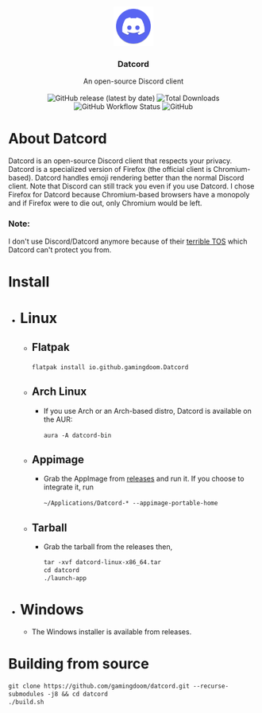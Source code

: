 <br />
<div align="center">
  <a href="https://github.com/gamingdoom/datcord">
    <img src="resources/datcord.svg" alt="Logo" width="80" height="80">
  </a>

  <h3 align="center">Datcord</h3>

  <p align="center">
    An open-source Discord client
    <br/>
    <br/>
    <img alt="GitHub release (latest by date)" src="https://img.shields.io/github/v/release/gamingdoom/datcord"> 
    <img alt="Total Downloads" src="https://img.shields.io/endpoint?url=https%3A%2F%2Fsanghai.org%2Fdatcord-downloads%2F"> 
    <img alt="GitHub Workflow Status" src="https://img.shields.io/github/actions/workflow/status/gamingdoom/datcord/build.yml?branch=master"> 
    <img alt="GitHub" src="https://img.shields.io/github/license/gamingdoom/datcord"> 
  </p>
</div>

# About Datcord
  Datcord is an open-source Discord client that respects your privacy. Datcord is a specialized version of Firefox (the official client is Chromium-based). Datcord handles emoji rendering better than the normal Discord client. Note that Discord can still track you even if you use Datcord. I chose Firefox for Datcord because Chromium-based browsers have a monopoly and if Firefox were to die out, only Chromium would be left.

### Note: 
I don't use Discord/Datcord anymore because of their [terrible TOS](https://tosdr.org/en/service/536) which Datcord can't protect you from.

# Install
- # Linux
  - ## Flatpak
    ``flatpak install io.github.gamingdoom.Datcord``
  - ## Arch Linux
    - If you use Arch or an Arch-based distro, Datcord is available on the AUR:
	
      ``aura -A datcord-bin``
  - ## Appimage
    - Grab the AppImage from [releases](https://github.com/gamingdoom/datcord/releases/) and run it. If you choose to integrate it, run
    
       ``~/Applications/Datcord-* --appimage-portable-home``
  - ## Tarball
    - Grab the tarball from the releases then,
	    ```
	    tar -xvf datcord-linux-x86_64.tar
	    cd datcord
	    ./launch-app
	    ```
 - # Windows
   - The Windows installer is available from releases.

# Building from source
```
git clone https://github.com/gamingdoom/datcord.git --recurse-submodules -j8 && cd datcord
./build.sh
```
